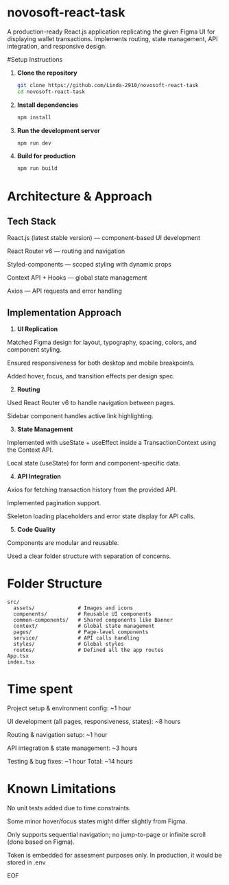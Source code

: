 # novosoft-react-task

A production-ready React.js application replicating the given Figma UI for displaying wallet transactions.
Implements routing, state management, API integration, and responsive design.

#Setup Instructions

1. **Clone the repository**
   ```bash
   git clone https://github.com/Linda-2910/novosoft-react-task
   cd novosoft-react-task
   ```
2. **Install dependencies**
    ```bash
   npm install
    ```
4. **Run the development server**
    ```bash
   npm run dev
    ```
6. **Build for production**
    ```bash
   npm run build
    ```

# Architecture & Approach

## Tech Stack

React.js (latest stable version) — component-based UI development

React Router v6 — routing and navigation

Styled-components — scoped styling with dynamic props

Context API + Hooks — global state management

Axios — API requests and error handling

## Implementation Approach

1. **UI Replication**

Matched Figma design for layout, typography, spacing, colors, and component styling.

Ensured responsiveness for both desktop and mobile breakpoints.

Added hover, focus, and transition effects per design spec.

2. **Routing**

Used React Router v6 to handle navigation between pages.

Sidebar component handles active link highlighting.

3. **State Management**

Implemented with useState + useEffect inside a TransactionContext using the Context API.

Local state (useState) for form and component-specific data.

4. **API Integration**

Axios for fetching transaction history from the provided API.

Implemented pagination support.

Skeleton loading placeholders and error state display for API calls.

5. **Code Quality**

Components are modular and reusable.

Used a clear folder structure with separation of concerns.

# Folder Structure

```plaintext
src/
  assets/              # Images and icons
  components/          # Reusable UI components
  common-components/   # Shared components like Banner
  context/             # Global state management
  pages/               # Page-level components
  service/             # API calls handling
  styles/              # Global styles
  routes/              # Defined all the app routes
App.tsx
index.tsx
```

# Time spent

Project setup & environment config: ~1 hour

UI development (all pages, responsiveness, states): ~8 hours

Routing & navigation setup: ~1 hour

API integration & state management: ~3 hours

Testing & bug fixes: ~1 hour
Total: ~14 hours

# Known Limitations

No unit tests added due to time constraints.

Some minor hover/focus states might differ slightly from Figma.

Only supports sequential navigation; no jump-to-page or infinite scroll (done based on Figma).

Token is embedded for assesment purposes only. In production, it would be stored in .env

EOF
